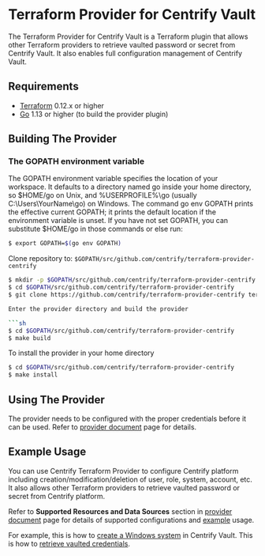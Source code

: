 # Terraform Provider for Centrify Vault

The Terraform Provider for Centrify Vault is a Terraform plugin that allows other Terraform providers to retrieve vaulted password or secret from Centrify Vault. It also enables full configuration management of Centrify Vault.

## Requirements

- [Terraform](https://www.terraform.io/downloads.html) 0.12.x or higher
- [Go](https://golang.org/doc/install) 1.13 or higher (to build the provider plugin)

## Building The Provider

### The GOPATH environment variable

The GOPATH environment variable specifies the location of your workspace. It defaults to a directory named go inside your home directory, so $HOME/go on Unix, and %USERPROFILE%\go (usually C:\Users\YourName\go) on Windows.
The command go env GOPATH prints the effective current GOPATH; it prints the default location if the environment variable is unset.
If you have not set GOPATH, you can substitute $HOME/go in those commands or else run:

```sh
$ export GOPATH=$(go env GOPATH)
```
Clone repository to: `$GOPATH/src/github.com/centrify/terraform-provider-centrify`

```sh
$ mkdir -p $GOPATH/src/github.com/centrify/terraform-provider-centrify
$ cd $GOPATH/src/github.com/centrify/terraform-provider-centrify
$ git clone https://github.com/centrify/terraform-provider-centrify terraform-provider-centrify

Enter the provider directory and build the provider

```sh
$ cd $GOPATH/src/github.com/centrify/terraform-provider-centrify
$ make build
```

To install the provider in your home directory

```sh
$ cd $GOPATH/src/github.com/centrify/terraform-provider-centrify
$ make install
```

## Using The Provider

The provider needs to be configured with the proper credentials before it can be used. Refer to [provider document](./docs/index.md) page for details.

## Example Usage

You can use Centrify Terraform Provider to configure Centrify platform including creation/modification/deletion of user, role, system, account, etc. It also allows other Terraform providers to retrieve vaulted password or secret from Centrify platform.

Refer to **Supported Resources and Data Sources** section in [provider document](./docs/index.md) page for details of supported configurations and [example](./examples/) usage.

For example, this is how to [create a Windows system](./examples/centrifyvault_vaultsystem/system_windows_basic.tf) in Centrify Vault. This is how to [retrieve vaulted credentials](./examples/centrifyvault_vaultaccount/datasource.tf).
